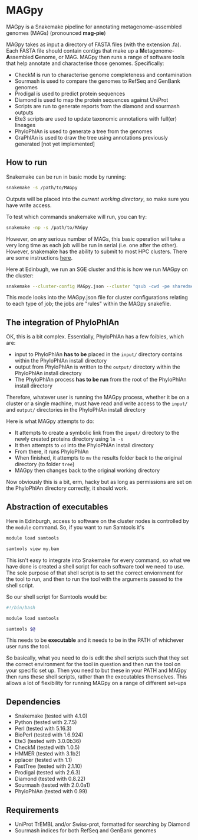 # MAGpy
MAGpy is a Snakemake pipeline for annotating metagenome-assembled genomes (MAGs) (pronounced **mag-pie**)

MAGpy takes as input a directory of FASTA files (with the extension .fa).  Each FASTA file should contain contigs that make up a **M**etagenome-**A**ssembled **G**enome, or MAG.  MAGpy then runs a range of software tools that help annotate and characterise those genomes.  Specifically:

* CheckM is run to characterise genome completeness and contamination
* Sourmash is used to compare the genomes to RefSeq and GenBank genomes
* Prodigal is used to predict protein sequences
* Diamond is used to map the protein sequences against UniProt
* Scripts are run to generate reports from the diamond and sourmash outputs
* Ete3 scripts are used to update taxonomic annotations with full(er) lineages
* PhyloPhlAn is used to generate a tree from the genomes
* GraPhlAn is used to draw the tree using annotations previously generated [not yet implemented]

## How to run

Snakemake can be run in basic mode by running:

```sh
snakemake -s /path/to/MAGpy
```

Outputs will be placed into the *current working directory*, so make sure you have write access.

To test which commands snakemake will run, you can try:

```sh
snakemake -np -s /path/to/MAGpy
```

However, on any serious number of MAGs, this basic operation will take a very long time as each job will be run in serial (i.e. one after the other).  However, snakemake has the ability to submit to most HPC clusters.  There are some instructions [here](http://snakemake.readthedocs.io/en/stable/tutorial/additional_features.html#cluster-execution).  

Here at Edinbugh, we run an SGE cluster and this is how we run MAGpy on the cluster:

```sh
snakemake --cluster-config MAGpy.json --cluster "qsub -cwd -pe sharedmem {cluster.core} -l h_rt= {cluster.time} -l h_vmem={cluster.vmem} -P {cluster.proj}" --jobs 1000
```

This mode looks into the MAGpy.json file for cluster configurations relating to each type of job; the jobs are "rules" within the MAGpy snakefile.


## The integration of PhyloPhlAn

OK, this is a bit complex.  Essentially, PhyloPhlAn has a few foibles, which are:

* input to PhyloPhlAn **has to be** placed in the ```input/``` directory contains within the PhyloPhlAn install directory
* output from PhyloPhlAn is written to the ```output/``` directory within the PhyloPhlAn install directory
* The PhyloPhlAn process **has to be run** from the root of the PhyloPhlAn install directory

Therefore, whatever user is running the MAGpy process, whether it be on a cluster or a single machine, must have read and write access to the ```input/``` and ```output/``` directories in the PhyloPhlAn install directory

Here is what MAGpy attempts to do:

* It attempts to create a symbolic link from the ```input/``` directory to the newly created proteins directory using ```ln -s```
* It then attempts to ```cd``` into the PhyloPhlAn install directory
* From there, it runs PhyloPhlAn
* When finished, it attempts to ```mv``` the results folder back to the original directory (to folder ```tree```)
* MAGpy then changes back to the original working directory

Now obviously this is a bit, erm, hacky but as long as permissions are set on the PhyloPhlAn directory correctly, it should work.


## Abstraction of executables

Here in Edinburgh, access to software on the cluster nodes is controlled by the ```module``` command.  So, if you want to run Samtools it's

```sh
module load samtools

samtools view my.bam
```

This isn't easy to integrate into Snakemake for every command, so what we have done is created a shell script for each software tool we need to use.  The sole purpose of that shell script is to set the correct enviornment for the tool to run, and then to run the tool with the arguments passed to the shell script.

So our shell script for Samtools would be:

```sh
#!/bin/bash

module load samtools

samtools $@
```

This needs to be **executable** and it needs to be in the PATH of whichever user runs the tool.

So basically, what you need to do is edit the shell scripts such that they set the correct environment for the tool in question and then run the tool on your specific set up.  Then you need to but these in your PATH and MAGpy then runs these shell scripts, rather than the executables themselves. This allows a lot of flexibility for running MAGpy on a range of different set-ups


## Dependencies
* Snakemake (tested with 4.1.0)
* Python (tested with 2.7.5)
* Perl (tested with 5.16.3)
* BioPerl (tested with 1.6.924)
* Ete3 (tested with 3.0.0b36)
* CheckM (tested with 1.0.5)
* HMMER (tested with 3.1b2)
* pplacer (tested with 1.1)
* FastTree (tested with 2.1.10)
* Prodigal (tested with 2.6.3)
* Diamond (tested with 0.8.22)
* Sourmash (tested with 2.0.0a1)
* PhyloPhlAn (tested with 0.99)


## Requirements
* UniProt TrEMBL and/or Swiss-prot, formatted for searching by Diamond
* Sourmash indices for both RefSeq and GenBank genomes

